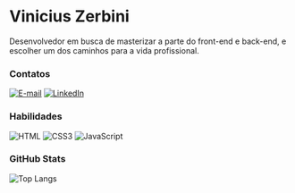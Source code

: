 # Vinicius Zerbini

Desenvolvedor em busca de masterizar a parte do front-end e back-end, e escolher um dos caminhos para a vida profissional.

### Contatos

[![E-mail](https://img.shields.io/badge/-Email-000?style=for-the-badge&logo=microsoft-outlook&logoColor=E94D5F)](mailto:vinicius11234585@gmail.com)
[![LinkedIn](https://img.shields.io/badge/-LinkedIn-000?style=for-the-badge&logo=linkedin&logoColor=30A3DC)](https://www.linkedin.com/in/vinicius-zerbini/)

### Habilidades

![HTML](https://img.shields.io/badge/HTML-000?style=for-the-badge&logo=html5&logoColor=30A3DC)
![CSS3](https://img.shields.io/badge/CSS3-000?style=for-the-badge&logo=css3&logoColor=E94D5F)
![JavaScript](https://img.shields.io/badge/JavaScript-000?style=for-the-badge&logo=javascript&logoColor=F0DB4F)

### GitHub Stats

![Top Langs](https://github-readme-stats-git-masterrstaa-rickstaa.vercel.app/api/top-langs/?username=Habini86&layout=compact&bg_color=000&border_color=30A3DC&title_color=E94D5F&text_color=FFF)
